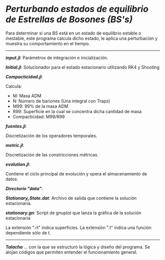 # *Perturbando estados de equilibrio de Estrellas de Bosones (BS's)*

Para determinar si una BS está en un estado de equilibrio estable o inestable, este programa calcula dicho estado, le aplica una perturbación y muestra su comportamiento en el tiempo.

---
**_input.jl_**:
Parámetros de integración e inicialización.

**_Initial.jl_**:
Solucionador para el estado estacionario utilizando RK4 y Shooting

**_Compacticidad.jl_**: 

Calcula:

- M: Masa ADM
- N: Número de bariones (Una integral con Trapz)
- M99: 99% de la masa ADM
- R99: Superficie en la cual se concentra dicha cantidad de masa
- Compacticidad: M99/R99

**_fuentes.jl_**: 

Discretización de los operadores temporales.

**_metric.jl_**: 

Discretización de las constricciones métricas.

**_evolution.jl_**: 

Contiene el ciclo principal de evolución y opera el almacenamiento de datos.


**_Directorio "data"_**: 

**_Stationary_State.dat_**: 
Archivo de salida que contiene la solución estacionaria.

**_stationary.gn_**:
Script de gnuplot que lanza la gráfica de la solución estacionaria

La extensión ".rt" indica superficies. La extensión ".t" indica una función dependiente sólo de t.

---
**_Talacha_**
... con la que se estructuró la lógica y diseño del programa. Se alojan códigos que permiten entender el funcionamiento general.
